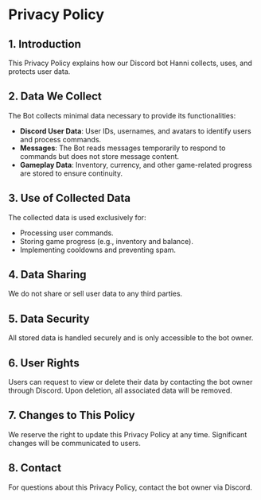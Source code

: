 # Privacy Policy

## 1. Introduction
This Privacy Policy explains how our Discord bot Hanni collects, uses, and protects user data.

## 2. Data We Collect
The Bot collects minimal data necessary to provide its functionalities:
- **Discord User Data**: User IDs, usernames, and avatars to identify users and process commands.
- **Messages**: The Bot reads messages temporarily to respond to commands but does not store message content.
- **Gameplay Data**: Inventory, currency, and other game-related progress are stored to ensure continuity.

## 3. Use of Collected Data
The collected data is used exclusively for:
- Processing user commands.
- Storing game progress (e.g., inventory and balance).
- Implementing cooldowns and preventing spam.

## 4. Data Sharing
We do not share or sell user data to any third parties.

## 5. Data Security
All stored data is handled securely and is only accessible to the bot owner.

## 6. User Rights
Users can request to view or delete their data by contacting the bot owner through Discord. Upon deletion, all associated data will be removed.

## 7. Changes to This Policy
We reserve the right to update this Privacy Policy at any time. Significant changes will be communicated to users.

## 8. Contact
For questions about this Privacy Policy, contact the bot owner via Discord.
